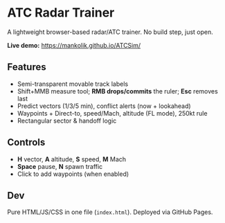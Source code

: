 # ATC Radar Trainer

A lightweight browser-based radar/ATC trainer. No build step, just open.

**Live demo:** https://mankolik.github.io/ATCSim/

## Features
- Semi-transparent movable track labels
- Shift+MMB measure tool; **RMB drops/commits** the ruler; **Esc** removes last
- Predict vectors (1/3/5 min), conflict alerts (now + lookahead)
- Waypoints + Direct-to, speed/Mach, altitude (FL mode), 250kt rule
- Rectangular sector & handoff logic

## Controls
- **H** vector, **A** altitude, **S** speed, **M** Mach
- **Space** pause, **N** spawn traffic
- Click to add waypoints (when enabled)

## Dev
Pure HTML/JS/CSS in one file (`index.html`). Deployed via GitHub Pages.
